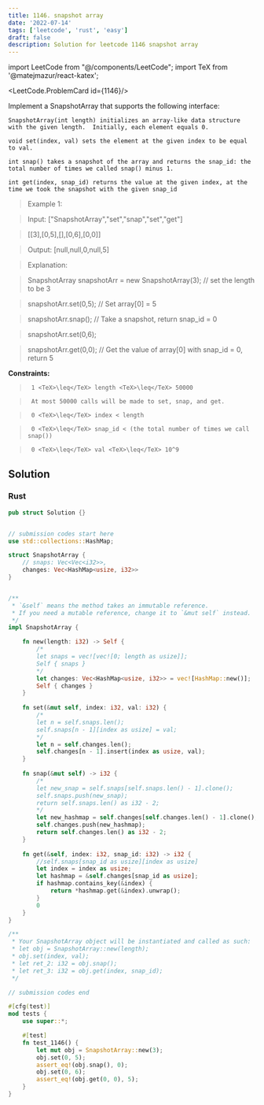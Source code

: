 ```yaml
---
title: 1146. snapshot array
date: '2022-07-14'
tags: ['leetcode', 'rust', 'easy']
draft: false
description: Solution for leetcode 1146 snapshot array
---
```

import LeetCode from "@/components/LeetCode";
import TeX from '@matejmazur/react-katex';

<LeetCode.ProblemCard id={1146}/>
 

  Implement a SnapshotArray that supports the following interface:

  

  

  	SnapshotArray(int length) initializes an array-like data structure with the given length.  Initially, each element equals 0.

  	void set(index, val) sets the element at the given index to be equal to val.

  	int snap() takes a snapshot of the array and returns the snap_id: the total number of times we called snap() minus 1.

  	int get(index, snap_id) returns the value at the given index, at the time we took the snapshot with the given snap_id

  

  

   

 >   Example 1:

  

  

 >   Input: ["SnapshotArray","set","snap","set","get"]

 >   [[3],[0,5],[],[0,6],[0,0]]

 >   Output: [null,null,0,null,5]

 >   Explanation: 

 >   SnapshotArray snapshotArr <TeX>=</TeX> new SnapshotArray(3); // set the length to be 3

 >   snapshotArr.set(0,5);  // Set array[0] <TeX>=</TeX> 5

 >   snapshotArr.snap();  // Take a snapshot, return snap_id <TeX>=</TeX> 0

 >   snapshotArr.set(0,6);

 >   snapshotArr.get(0,0);  // Get the value of array[0] with snap_id <TeX>=</TeX> 0, return 5

  

   

  **Constraints:**

  

  

 >   	1 <TeX>\leq</TeX> length <TeX>\leq</TeX> 50000

 >   	At most 50000 calls will be made to set, snap, and get.

 >   	0 <TeX>\leq</TeX> index < length

 >   	0 <TeX>\leq</TeX> snap_id < (the total number of times we call snap())

 >   	0 <TeX>\leq</TeX> val <TeX>\leq</TeX> 10^9


## Solution
### Rust
```rust
pub struct Solution {}


// submission codes start here
use std::collections::HashMap;

struct SnapshotArray {
    // snaps: Vec<Vec<i32>>,
    changes: Vec<HashMap<usize, i32>>
}


/** 
 * `&self` means the method takes an immutable reference.
 * If you need a mutable reference, change it to `&mut self` instead.
 */
impl SnapshotArray {

    fn new(length: i32) -> Self {
        /*
        let snaps = vec![vec![0; length as usize]];
        Self { snaps }
        */
        let changes: Vec<HashMap<usize, i32>> = vec![HashMap::new()];
        Self { changes }
    }
    
    fn set(&mut self, index: i32, val: i32) {
        /*
        let n = self.snaps.len();
        self.snaps[n - 1][index as usize] = val;
        */
        let n = self.changes.len();
        self.changes[n - 1].insert(index as usize, val);
    }
    
    fn snap(&mut self) -> i32 {
        /*
        let new_snap = self.snaps[self.snaps.len() - 1].clone();
        self.snaps.push(new_snap);
        return self.snaps.len() as i32 - 2;
        */
        let new_hashmap = self.changes[self.changes.len() - 1].clone();
        self.changes.push(new_hashmap);
        return self.changes.len() as i32 - 2;
    }
    
    fn get(&self, index: i32, snap_id: i32) -> i32 {
        //self.snaps[snap_id as usize][index as usize]   
        let index = index as usize;
        let hashmap = &self.changes[snap_id as usize];
        if hashmap.contains_key(&index) {
            return *hashmap.get(&index).unwrap();
        }
        0
    }
}

/**
 * Your SnapshotArray object will be instantiated and called as such:
 * let obj = SnapshotArray::new(length);
 * obj.set(index, val);
 * let ret_2: i32 = obj.snap();
 * let ret_3: i32 = obj.get(index, snap_id);
 */

// submission codes end

#[cfg(test)]
mod tests {
    use super::*;

    #[test]
    fn test_1146() {
        let mut obj = SnapshotArray::new(3);
        obj.set(0, 5);
        assert_eq!(obj.snap(), 0);
        obj.set(0, 6);
        assert_eq!(obj.get(0, 0), 5);
    }
}

```
